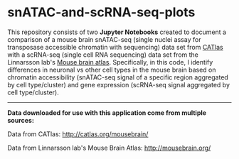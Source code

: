 # snATAC-and-scRNA-seq-plots
This repository consists of two **Jupyter Notebooks** created to document a comparison of a mouse brain snATAC-seq (single nuclei assay for transposase accessible chromatin with sequencing) data set from [CATlas](http://catlas.org/mousebrain/) with a scRNA-seq (single cell RNA sequencing) data set from the Linnarsson lab's [Mouse brain atlas](http://mousebrain.org/).  Specifically, in this code, I identify differences in neuronal vs other cell types in the mouse brain based on chromatin accessibility (snATAC-seq signal of a specific region aggregated by cell type/cluster) and gene expression (scRNA-seq signal aggregated by cell type/cluster).  

---------------------------------------------------------------------------------------------------

**Data downloaded for use with this application come from multiple sources:**

Data from CATlas:
http://catlas.org/mousebrain/

Data from Linnarsson lab's Mouse Brain Atlas:
http://mousebrain.org/
